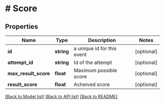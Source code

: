 # # Score

## Properties

Name | Type | Description | Notes
------------ | ------------- | ------------- | -------------
**id** | **string** | a unique id for this event | [optional] 
**attempt_id** | **string** | Id of the attempt | [optional] 
**max_result_score** | **float** | Maximum possible score | [optional] 
**result_score** | **float** | Acheived score | [optional] 

[[Back to Model list]](../../README.md#documentation-for-models) [[Back to API list]](../../README.md#documentation-for-api-endpoints) [[Back to README]](../../README.md)


